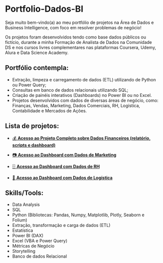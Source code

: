 # **Portfolio-Dados-BI**

Seja muito bem-vindo(a) ao meu portfólio de projetos na Área de Dados e Business Intelligence, com foco em resolver problemas de negócio!

Os projetos foram desenvolvidos tendo como base dados públicos ou fictício, durante a minha Formação de Analista de Dados na Comunidade DS e nos cursos livres complementares nas plataformas Coursera, Udemy, Alura e Data Science Academy.

## **Portfólio contempla:** ##
- Extração, limpeza e carregamento de dados (ETL) utilizando de Python ou Power Query;
- Consultas em banco de dados relacionais utilizando SQL;
- Criação de painéis interativos (Dashboards) no Power BI ou no Excel.
- Projetos desenvolvidos com dados de diversas áreas de negócio, como: Finanças, Vendas, Marketing, Dados Comerciais, RH, Logística, Contabilidade e Mercados de Ações. 

## **Lista de projetos:** ##
- <a href="https://github.com/maiulyvg/Portfolio-Dados-BI/blob/main/Dados_Financeiros/README.md">💰 **Acesso ao Projeto Completo sobre **Dados Financeiros** (relatório, scripts e dashboard)**</a>

- <a href="https://app.powerbi.com/view?r=eyJrIjoiZGE5ZDA0M2YtYjE2YS00NDZlLTk1MGUtNGI4ZDZlNTMzZWY2IiwidCI6IjdiMjlkMzdmLTA2NTQtNDE5OC05ODljLTVkMzYyN2RkZDQ3NCJ9"> 📷 **Acesso ao Dashboard com Dados de Marketing** </a>

- <a href="https://app.powerbi.com/view?r=eyJrIjoiMjA3NzQzZmEtNzEzNi00NjQwLTlhYjItMmI4ZTEzYjFhYTYzIiwidCI6IjdiMjlkMzdmLTA2NTQtNDE5OC05ODljLTVkMzYyN2RkZDQ3NCJ9"> 🗄️ **Acesso ao Dashboard com Dados de RH**</a>

- <a href="https://app.powerbi.com/view?r=eyJrIjoiZjI3MTczOWItMjRmYi00NmVlLWFjMDEtM2MxZjU3ZDIwNDU3IiwidCI6IjdiMjlkMzdmLTA2NTQtNDE5OC05ODljLTVkMzYyN2RkZDQ3NCJ9">🚚 **Acesso ao Dashboard com Dados de Logística**</a>

## **Skills/Tools**: 
- Data Analysis
- SQL
- Python (Bibliotecas: Pandas, Numpy, Matplotlib, Plotly, Seaborn e Folium)
- Extração, transformação e carga de dados (ETL)
- Estatística
- Power BI (DAX)
- Excel (VBA e Power Query)
- Métricas de Negócio
- Storytelling 
- Banco de dados Relacional
